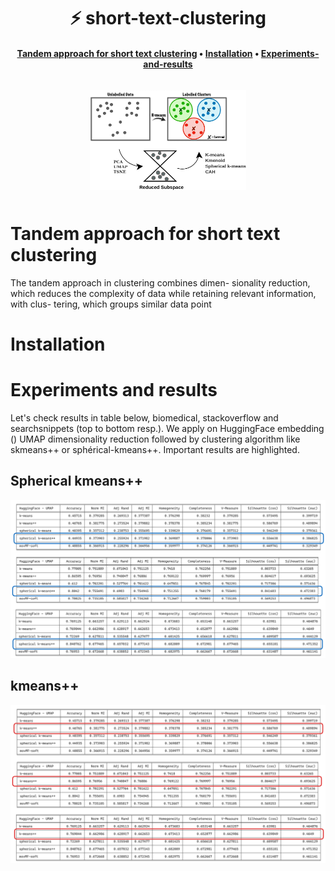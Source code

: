 <h1 align="center">⚡️ short-text-clustering </h1>

<h4 align="center">
    <p>
        <a href="#Tandem-approach-for-short-text-clustering">Tandem approach for short text clustering</a> •
        <a href="#Installation">Installation</a> •
        <a href="#Experiments">Experiments-and-results</a>
    <p>
</h4>

<h3 align="center">
    <a href="https://www.iledefrance.fr/"><img style="float: middle; padding: 10px 10px 10px 10px;" width="250" height="160" src="assets/clust.png" /></a>
</h3>


# Tandem approach for short text clustering

The tandem approach in clustering combines dimen-
sionality reduction, which reduces the complexity of
data while retaining relevant information, with clus-
tering, which groups similar data point

# Installation


# Experiments and results

Let's check results in table below, biomedical, stackoverflow and searchsnippets (top to bottom resp.). We apply on  HuggingFace embedding () UMAP dimensionality reduction followed by clustering algorithm like skmeans++ or sphérical-kmeans++. Important results are highlighted.


## Spherical kmeans++

![spherical kmeans result](assets/SPHERICAL.png)

## kmeans++

![kmeans++ results](assets/KMEANS_PP.png)
